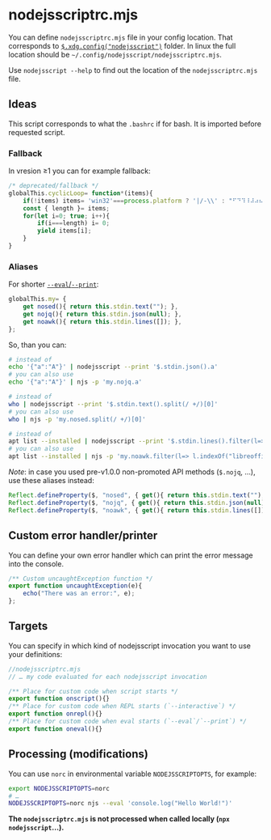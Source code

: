 # nodejsscriptrc.mjs
You can define `nodejsscriptrc.mjs` file in your config location.
That corresponds to [`$.xdg.config("nodejsscript")`](../docs/modules/xdg_.xdg.md#config) folder.
In linux the full location should be `~/.config/nodejsscript/nodejsscriptrc.mjs`.

Use `nodejsscript --help` to find out the location of
the `nodejsscriptrc.mjs` file.

## Ideas
This script corresponds to what the `.bashrc` if for bash. It is imported before
requested script.

### Fallback
In vresion ≥1 you can for example fallback:

```js
/* deprecated/fallback */
globalThis.cyclicLoop= function*(items){
	if(!items) items= 'win32'===process.platform ? '|/-\\' : "⠋⠙⠹⠸⠼⠴⠦⠧⠇⠏";
	const { length }= items;
	for(let i=0; true; i++){
		if(i===length) i= 0;
		yield items[i];
	}
}
```

### Aliases
For shorter [`--eval`/`--print`](./eval_print.md#aliases):
```js
globalThis.my= {
	get nosed(){ return this.stdin.text(""); },
	get nojq(){ return this.stdin.json(null); },
	get noawk(){ return this.stdin.lines([]); },
};
```

So, than you can:
```bash
# instead of
echo '{"a":"A"}' | nodejsscript --print '$.stdin.json().a'
# you can also use
echo '{"a":"A"}' | njs -p 'my.nojq.a'
```
```bash
# instead of
who | nodejsscript --print '$.stdin.text().split(/ +/)[0]'
# you can also use
who | njs -p 'my.nosed.split(/ +/)[0]'
```
```bash
# instead of
apt list --installed | nodejsscript --print '$.stdin.lines().filter(l=> l.indexOf("libreoffice")!==-1).length'
# you can also use
apt list --installed | njs -p 'my.noawk.filter(l=> l.indexOf("libreoffice")!==-1).length'
```

*Note*: in case you used pre-v1.0.0 non-promoted API methods
(`$.nojq`, …), use these aliases instead:
```js
Reflect.defineProperty($, "nosed", { get(){ return this.stdin.text(""); }, });
Reflect.defineProperty($, "nojq", { get(){ return this.stdin.json(null); }, });
Reflect.defineProperty($, "noawk", { get(){ return this.stdin.lines([]); }, });
```
## Custom error handler/printer
You can define your own error handler which can print the error message
into the console.

```js
/** Custom uncaughtException function */
export function uncaughtException(e){
	echo("There was an error:", e);
};
```

## Targets
You can specify in which kind of nodejsscript invocation you want to use
your definitions:

```js
//nodejsscriptrc.mjs
// … my code evaluated for each nodejsscript invocation

/** Place for custom code when script starts */
export function onscript(){}
/** Place for custom code when REPL starts (`--interactive`) */
export function onrepl(){}
/** Place for custom code when eval starts (`--eval`/`--print`) */
export function oneval(){}
```

## Processing (modifications)
You can use `norc` in environmental variable `NODEJSSCRIPTOPTS`, for example:
```bash
export NODEJSSCRIPTOPTS=norc
# …
NODEJSSCRIPTOPTS=norc njs --eval 'console.log("Hello World!")'
```
**The `nodejsscriptrc.mjs` is not processed when called locally (`npx nodejsscript`…).**
